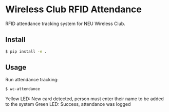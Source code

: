 # Wireless Club RFID Attendance #

RFID attendance tracking system for NEU Wireless Club.

## Install ##

```bash
$ pip install -e .
```

## Usage ##

Run attendance tracking:

```bash
$ wc-attendance
```

Yellow LED: New card detected, person must enter their name to be added to the system
Green LED: Success, attendance was logged
